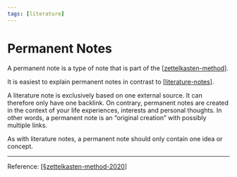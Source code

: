 ```yaml
---
tags: [literature]
---
```


# Permanent Notes

A permanent note is a type of note that is part of the [[zettelkasten-method]].

It is easiest to explain permanent notes in contrast to [[literature-notes]]. 

A literature note is exclusively based on one external source. It can therefore only have one backlink. On contrary, permanent notes are created in the context of your life experiences, interests and personal thoughts. In other words, a permanent note is an “original creation” with possibly multiple links.

As with literature notes, a permanent note should only contain one idea or concept.

---
Reference: [[§zettelkasten-method-2020]]

[//begin]: # "Autogenerated link references for markdown compatibility"
[zettelkasten-method]: zettelkasten-method "Zettelkasten Method"
[literature-notes]: literature-notes "Literature Notes"
[§zettelkasten-method-2020]: ../1-reference/§zettelkasten-method-2020 "Zettelkasten Method (2020)"
[//end]: # "Autogenerated link references"